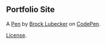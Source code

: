 Portfolio Site
--------------


A [Pen](https://codepen.io/CannyBangbang/pen/WMPvQd) by [Brock Lubecker](https://codepen.io/CannyBangbang) on [CodePen](https://codepen.io).

[License](https://codepen.io/CannyBangbang/pen/WMPvQd/license).